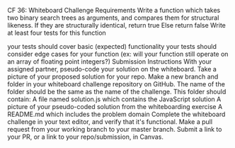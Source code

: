 CF 36: Whiteboard Challenge
Requirements
Write a function which takes two binary search trees as arguments, and compares them for structural likeness.
If they are structurally identical, return true
Else return false
Write at least four tests for this function

your tests should cover basic (expected) functionality
your tests should consider edge cases for your function (ex: will your function still operate on an array of floating point integers?)
Submission Instructions
With your assigned partner, pseudo-code your solution on the whiteboard. Take a picture of your proposed solution for your repo.
Make a new branch and folder in your whiteboard challenge repository on GitHub. The name of the folder should be the same as the name of the challenge.
This folder should contain:
A file named solution.js which contains the JavaScript solution
A picture of your pseudo-coded solution from the whiteboarding exercise
A README.md which includes the problem domain
Complete the whiteboard challenge in your text editor, and verify that it's functional.
Make a pull request from your working branch to your master branch.
Submit a link to your PR, or a link to your repo/submission, in Canvas.